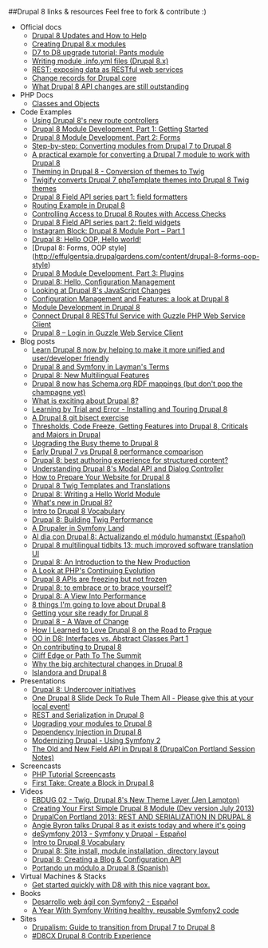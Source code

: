 ##Drupal 8 links & resources 
  Feel free to fork & contribute :)

+ Official docs
    + [Drupal 8 Updates and How to Help](https://drupal.org/community-initiatives/drupal-core)
    + [Creating Drupal 8.x modules](https://drupal.org/node/1915030)
    + [D7 to D8 upgrade tutorial: Pants module](https://drupal.org/node/1911346)
    + [Writing module .info.yml files (Drupal 8.x)](https://drupal.org/node/2000204)
    + [REST: exposing data as RESTful web services](https://drupal.org/documentation/modules/rest)
    + [Change records for Drupal core](https://drupal.org/list-changes)
    + [What Drupal 8 API changes are still outstanding](https://groups.drupal.org/node/313408)
+ PHP Docs
    + [Classes and Objects](http://php.net/manual/en/language.oop5.php)
+ Code Examples
    + [Using Drupal 8's new route controllers](http://previousnext.com.au/blog/using-drupal-8s-new-route-controllers)
    + [Drupal 8 Module Development, Part 1: Getting Started](http://getlevelten.com/blog/ian-whitcomb/drupal-8-module-development-part-1-getting-started)
    + [Drupal 8 Module Development, Part 2: Forms](http://getlevelten.com/blog/ian-whitcomb/drupal-8-module-development-part-2-forms)
    + [Step-by-step: Converting modules from Drupal 7 to Drupal 8](http://webchick.net/upgrade-modules-d8)
    + [A practical example for converting a Drupal 7 module to work with Drupal 8](http://www.pixelite.co.nz/article/practical-example-converting-drupal-7-module-work-drupal-8)
    + [Theming in Drupal 8 - Conversion of themes to Twig](http://www.undpaul.de/blog/2013/07/04/theming-drupal-8-conversion-themes-twig)
    + [Twigify converts Drupal 7 phpTemplate themes into Drupal 8 Twig themes](https://github.com/ElephantVentures/public-twigify)    
    + [Drupal 8 Field API series part 1: field formatters](http://realize.be/drupal-8-field-api-series-part-1-field-formatters)
    + [Routing Example in Drupal 8](https://github.com/nathanjo/example_d8)
    + [Controlling Access to Drupal 8 Routes with Access Checks](http://previousnext.com.au/blog/controlling-access-drupal-8-routes-access-checks)
    + [Drupal 8 Field API series part 2: field widgets](http://realize.be/drupal-8-field-api-series-part-2-field-widgets)
    + [Instagram Block: Drupal 8 Module Port – Part 1](http://yanniboi.wordpress.com/2013/08/10/instagram-block-1/)
    + [Drupal 8: Hello OOP, Hello world!](http://effulgentsia.drupalgardens.com/content/drupal-8-hello-oop-hello-world)
    + [Drupal 8: Forms, OOP style] (http://effulgentsia.drupalgardens.com/content/drupal-8-forms-oop-style)
    + [Drupal 8 Module Development, Part 3: Plugins](http://getlevelten.com/blog/ian-whitcomb/drupal-8-module-development-part-3-plugins)
    + [Drupal 8: Hello, Configuration Management](http://drupal8cmi.org/drupal-8-hello-configuration-management)
    + [Looking at Drupal 8's JavaScript Changes](http://atendesigngroup.com/blog/looking-at-drupal-8-javascript-changes)
    + [Configuration Management and Features: a look at Drupal 8](http://nuvole.org/blog/2013/sep/03/configuration-management-and-features-look-drupal-8)
    + [Module Development in Drupal 8](http://www.civicactions.com/blog/2013/aug/31/module_development_in_drupal_8)
    + [Connect Drupal 8 RESTful Service with Guzzle PHP Web Service Client](http://eureka.ykyuen.info/2013/09/03/connect-drupal-8-restful-service-with-guzzle-php-web-service-client-1/)
    + [Drupal 8 – Login in Guzzle Web Service Client](http://eureka.ykyuen.info/2013/09/04/drupal-8-login-in-guzzle-web-service-client/)
+ Blog posts
    + [Learn Drupal 8 now by helping to make it more unified and user/developer friendly](http://hojtsy.hu/blog/2013-feb-07/learn-drupal-8-now-helping-make-it-more-unified-and-userdeveloper-friendly)
    + [Drupal 8 and Symfony in Layman's Terms](http://www.duoconsulting.com/blog/drupal-8-and-symfony-laymans-terms)
    + [Drupal 8: New Multilingual Features](http://drupalize.me/blog/201307/drupal-8-new-multilingual-features)
    + [Drupal 8 now has Schema.org RDF mappings (but don't pop the champagne yet)](http://lin-clark.com/blog/drupal-8-now-has-schemaorg-rdf-mappings-dont-pop-champagne-yet)
    + [What is exciting about Drupal 8?](http://www.youtube.com/watch?v=PDBGluyY0B8)
    + [Learning by Trial and Error - Installing and Touring Drupal 8](http://drupalize.me/blog/201306/learning-trial-and-error-installing-and-touring-drupal-8)
    + [A Drupal 8 git bisect exercise](http://build2be.com/content/drupal-8-git-bisect-exercise)
    + [Thresholds, Code Freeze, Getting Features into Drupal 8, Criticals and Majors in Drupal](http://comm-press.de/en/blog/thresholds-code-freeze-getting-features-drupal-8-criticals-and-majors-drupal)
    + [Upgrading the Busy theme to Drupal 8](http://www.undpaul.de/blog/2013/06/02/upgrading-busy-theme-drupal-8)
    + [Early Drupal 7 vs Drupal 8 performance comparison](http://www.netstudio.gr/en/blog/early-drupal-7-vs-drupal-8-performance-comparison)
    + [Drupal 8: best authoring experience for structured content?](http://wimleers.com/article/drupal-8-structured-content-authoring-experience)
    + [Understanding Drupal 8's Modal API and Dialog Controller](http://previousnext.com.au/blog/understanding-drupal-8s-modal-api-and-dialog-controller)
    + [How to Prepare Your Website for Drupal 8](http://www.mediacurrent.com/blog/how-prepare-your-website-drupal-8)
    + [Drupal 8 Twig Templates and Translations](http://getlevelten.com/blog/mark-carver/drupal-8-twig-templates-and-translations)
    + [Drupal 8: Writing a Hello World Module](http://drupalize.me/blog/201307/drupal-8-writing-hello-world-module)
    + [What's new in Drupal 8?](http://www.mediacurrent.com/blog/whats-new-drupal-8)
    + [Intro to Drupal 8 Vocabulary](http://www.mediacurrent.com/blog/intro-drupal-8-vocabulary)
    + [Drupal 8: Building Twig Performance](https://www.acquia.com/blog/drupal-8-building-twig-performance)
    + [A Drupaler in Symfony Land](http://krisandju.e-webindustries.com/blog/drupaler-symfony-land)
    + [Al dia con Drupal 8: Actualizando el módulo humanstxt (Español)](http://cambrico.net/drupal/al-dia-con-drupal-8-actualizando-el-modulo-humanstxt)
    + [Drupal 8 multilingual tidbits 13: much improved software translation UI](http://hojtsy.hu/blog/2013-aug-20/drupal-8-multilingual-tidbits-13-much-improved-software-translation-ui)
    + [Drupal 8: An Introduction to the New Production](http://www.titancloudworks.com/captains_log/post/drupal-an-introduction-to-the-new-production)
    + [A Look at PHP's Continuing Evolution](https://www.acquia.com/blog/look-phps-continuing-evolution)
    + [Drupal 8 APIs are freezing but not frozen](http://buytaert.net/drupal-8-apis-are-freezing-but-not-frozen)
    + [Drupal 8: to embrace or to brace yourself?](http://flink.com.au/ramblings/drupal-8-embrace-or-brace-yourself-seven-tips-and-traps-make-d7-developers-smile-and-go-arrgh)
    + [Drupal 8: A View Into Performance](https://www.acquia.com/blog/drupal-8-view-performance)
    + [8 things I'm going to love about Drupal 8](http://wadmiraal.net/lore/2013/08/05/8-things-i-m-going-to-love-about-d8/)
    + [Getting your site ready for Drupal 8](https://www.acquia.com/blog/getting-your-site-ready-drupal-8)
    + [Drupal 8 - A Wave of Change](http://www.blinkreaction.com/blog/drupal-8-a-wave-of-change)
    + [How I Learned to Love Drupal 8 on the Road to Prague](https://www.openshift.com/blogs/how-i-learned-to-love-drupal-8-on-the-road-to-prague)
    + [OO in D8: Interfaces vs. Abstract Classes Part 1](http://comm-press.de/en/blog/oo-d8-interfaces-vs-abstract-classes-part-1)
    + [On contributing to Drupal 8](http://mc-kenna.com/2013/09/on-contributing-to-drupal-8)
    + [Cliff Edge or Path To The Summit](http://www.makakmedia.co.uk/blog/cliff-edge-or-path-summit)
    + [Why the big architectural changes in Drupal 8](http://buytaert.net/why-the-big-architectural-changes-in-drupal-8)
    + [Islandora and Drupal 8](http://islandora.ca/content/islandora-and-drupal-8)
+ Presentations
    + [Drupal 8: Undercover initiatives](http://pcambra.github.io/d8undercover/)
    + [One Drupal 8 Slide Deck To Rule Them All - Please give this at your local event!](http://webchick.net/drupal-8-slides)
    + [REST and Serialization in Drupal 8](http://linclark.github.io/d8-rest-slides/)
    + [Upgrading your modules to Drupal 8](https://portland2013.drupal.org/node/1683)
    + [Dependency Injection in Drupal 8](https://portland2013.drupal.org/session/dependency-injection-drupal-8)
    + [Modernizing Drupal - Using Symfony 2](http://www.garfieldtech.com/presentations/sflportland-drupal8-symfony2/)
    + [The Old and New Field API in Drupal 8 (DrupalCon Portland Session Notes)](http://drupaltutor.com/blog/2013-05/old-and-new-field-api-drupal-8-drupalcon-portland-session-notes)
+ Screencasts
    + [PHP Tutorial Screencasts](http://knpuniversity.com/)
    + [First Take: Create a Block in Drupal 8](http://youtu.be/NiO9Z8s3yRA)
+ Videos
    + [EBDUG 02 - Twig, Drupal 8's New Theme Layer (Jen Lampton)](http://www.youtube.com/watch?v=adrW67KrdUY)
    + [Creating Your First Simple Drupal 8 Module (Dev version July 2013)](http://www.youtube.com/watch?v=Q-aubgnL72s)
    + [DrupalCon Portland 2013: REST AND SERIALIZATION IN DRUPAL 8](http://www.youtube.com/watch?v=6FNfy7pU6mE)
    + [Angie Byron talks Drupal 8 as it exists today and where it's going](http://www.youtube.com/watch?v=pOrCf_PVYcc)
    + [deSymfony 2013 - Symfony y Drupal - Español](http://www.youtube.com/watch?v=luiSlDeQh3s)
    + [Intro to Drupal 8 Vocabulary](http://www.youtube.com/watch?v=15vkeh91ql4)
    + [Drupal 8: Site install, module installation, directory layout](http://www.youtube.com/watch?v=k9G2IWGgWjY)
    + [Drupal 8: Creating a Blog & Configuration API](http://www.youtube.com/watch?v=rhzw59RFzDA)
    + [Portando un módulo a Drupal 8 (Spanish)](https://vimeo.com/74011659)
+ Virtual Machines & Stacks
    + [Get started quickly with D8 with this nice vagrant box.](https://github.com/fabsor/vagrantd8)
+ Books
    + [Desarrollo web ágil con Symfony2 - Español](http://symfony.es/libro/)
    + [A Year With Symfony Writing healthy, reusable Symfony2 code](https://leanpub.com/a-year-with-symfony)
+ Sites
    + [Drupalism: Guide to transition from Drupal 7 to Drupal 8](http://www.drupalism.com/)
    + [#D8CX Drupal 8 Contrib Experience](http://d8cx.org/)
